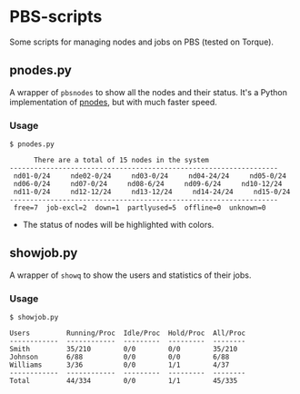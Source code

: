 # PBS-scripts
Some scripts for managing nodes and jobs on PBS (tested on Torque).

## pnodes.py

A wrapper of `pbsnodes` to show all the nodes and their status. It's a Python implementation of [pnodes](https://github.com/ryys1122/linux-shellscript/blob/master/PBS/own/pnodes), but with much faster speed.

### Usage

```
$ pnodes.py

      There are a total of 15 nodes in the system       
------------------------------------------------------------------
 nd01-0/24     nde02-0/24     nd03-0/24     nd04-24/24     nd05-0/24  
 nd06-0/24     nd07-0/24     nd08-6/24     nd09-6/24     nd10-12/24  
 nd11-0/24     nd12-12/24     nd13-12/24     nd14-24/24     nd15-0/24  
------------------------------------------------------------------
 free=7  job-excl=2  down=1  partlyused=5  offline=0  unknown=0 
```

* The status of nodes will be highlighted with colors.

## showjob.py

A wrapper of `showq` to show the users and statistics of their jobs.

### Usage

```
$ showjob.py

Users         Running/Proc  Idle/Proc  Hold/Proc  All/Proc
------------  ------------  ---------  ---------  --------
Smith         35/210        0/0        0/0        35/210  
Johnson       6/88          0/0        0/0        6/88    
Williams      3/36          0/0        1/1        4/37       
------------  ------------  ---------  ---------  --------
Total         44/334        0/0        1/1        45/335
```
